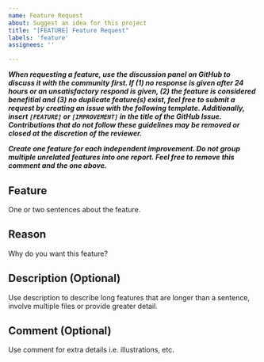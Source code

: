 ```yaml
---
name: Feature Request
about: Suggest an idea for this project
title: "[FEATURE] Feature Request"
labels: 'feature'
assignees: ''

---
```


___When requesting a feature, use the discussion panel on GitHub to discuss it with the community first. If (1) no response is given after 24 hours or an unsatisfactory respond is given, (2) the feature is considered benefitial and (3) no duplicate feature(s) exist, feel free to submit a request by creating an issue with the following template. Additionally, insert ``[FEATURE]`` or ``[IMPROVEMENT]`` in the title of the GitHub Issue. Contributions that do not follow these guidelines may be removed or closed at the discretion of the reviewer.___

___Create one feature for each independent improvement. Do not group multiple unrelated features into one report. Feel free to remove this comment and the one above.___

## Feature

One or two sentences about the feature.

## Reason

Why do you want this feature?

## Description (Optional)

Use description to describe long features that are longer than a sentence, involve multiple files or provide greater detail.

## Comment (Optional)

Use comment for extra details i.e. illustrations, etc.
